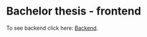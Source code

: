 # Bachelor thesis - frontend

To see backend click here: [Backend](https://github.com/DomikGrencik/BPapi).
